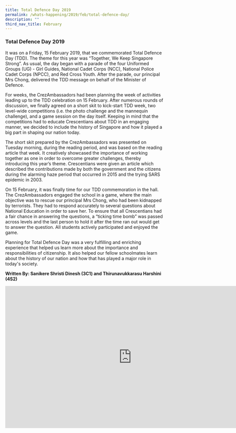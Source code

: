 ```yaml
---
title: Total Defence Day 2019
permalink: /whats-happening/2019/feb/total-defence-day/
description: ""
third_nav_title: February
---
```

### **Total Defence Day 2019**
It was on a Friday, 15 February 2019, that we commemorated Total Defence Day (TDD). The theme for this year was “Together, We Keep Singapore Strong”.  As usual, the day began with a parade of the four Uniformed Groups (UG) - Girl Guides, National Cadet Corps (NCC), National Police Cadet Corps (NPCC), and Red Cross Youth. After the parade, our principal Mrs Chong, delivered the TDD message on behalf of the Minister of Defence. 

For weeks, the CrezAmbassadors had been planning the week of activities leading up to the TDD celebration on 15 February. After numerous rounds of discussion, we finally agreed on a short skit to kick-start TDD week, two level-wide competitions (i.e. the photo challenge and the mannequin challenge), and a game session on the day itself. Keeping in mind that the competitions had to educate Crescentians about TDD in an engaging manner, we decided to include the history of Singapore and how it played a big part in shaping our nation today.

The short skit prepared by the CrezAmbassadors was presented on Tuesday morning, during the reading period, and was based on the reading article that week. It creatively showcased the importance of working together as one in order to overcome greater challenges, thereby introducing this year’s theme. Crescentians were given an article which described the contributions made by both the government and the citizens during the alarming haze period that occurred in 2015 and the trying SARS epidemic in 2003.

On 15 February, it was finally time for our TDD commemoration in the hall. The CrezAmbassadors engaged the school in a game, where the main objective was to rescue our principal Mrs Chong, who had been kidnapped by terrorists. They had to respond accurately to several questions about National Education in order to save her. To ensure that all Crescentians had a fair chance in answering the questions, a “ticking time bomb” was passed across levels and the last person to hold it after the time ran out would get to answer the question. All students actively participated and enjoyed the game. 

Planning for Total Defence Day was a very fulfilling and enriching experience that helped us learn more about the importance and responsibilities of citizenship. It also helped our fellow schoolmates learn about the history of our nation and how that has played a major role in today's society.

**Written By: Sanikere Shristi Dinesh (3C1) and Thirunavukkarasu Harshini (4S2)**

<iframe allowfullscreen="true" height="450" width="800" frameborder="0" src="https://docs.google.com/presentation/d/e/2PACX-1vRz9fDnkVrhZwTGQ5vfYqUNAElcmuSNYkswpUxfgJwTF4P3f4fnfXt94gONeZnCc4uR_uHCS_ykxH0D/embed?start=false&amp;loop=false&amp;delayms=3000"></iframe>